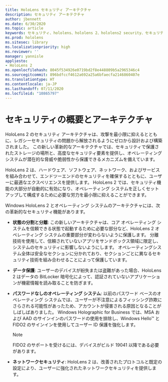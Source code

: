 ```yaml
---
title: HoloLens セキュリティ アーキテクチャ
description: セキュリティ アーキテクチャ
author: jbennett
ms.date: 6/30/2020
ms.topic: article
keywords: セキュリティ、hololens、hololens 2、hololens2 security、セキュリティの概要、セキュリティ アーキテクチャ、アーキテクチャ、hololens 2 のアーキテクチャ
ms.prod: hololens
ms.sitesec: library
ms.localizationpriority: high
ms.reviewer: ''
manager: yannisle
appliesto:
- HoloLens 2
ms.openlocfilehash: 8045f534926e0719bd2f8e448809b5a2965346c4
ms.sourcegitcommit: 896bdfccf4612a692a25a6bfaecfa2146860407e
ms.translationtype: HT
ms.contentlocale: ja-JP
ms.lasthandoff: 07/11/2020
ms.locfileid: "10865797"
---
```

# セキュリティの概要とアーキテクチャ

HoloLens 2 のセキュリティ アーキテクチャは、攻撃を最小限に抑えるとともに、レガシーセキュリティの問題から解放されるようにゼロから設計および構築されました。 この新しい革新的なアーキテクチャでは、セキュリティで保護されたストレージの場所と、高度なセキュリティ要素を提供し、オペレーティングシステムが潜在的な脅威や脆弱性から保護できるメカニズムを備えています。

HoloLens 2 は、ハードウェア、ソフトウェア、ネットワーク、およびサービスを組み合わせて、エンドツーエンドのセキュリティを確保するとともに、ユーザーに最適なエクスペリエンスを提供します。 HoloLens 2 では、セキュリティ機能の大部分が自動的に有効になり、オペレーティング システムを正しくセットアップして構成するために必要な労力を最小限に抑えることができます。

Windows HoloLens 2 とオペレーティング システムのアーキテクチャには、次の革新的なセキュリティ機能があります。

  * **状態の分割と分離**: この新しいアーキテクチャは、コア オペレーティング システムを信頼できる状態で起動するために必要な部分など、HoloLens 2 オペレーティング システムの重要部分が変わらないように保護します。 分離技術を使用して、信頼されていないアプリをサンドボックス領域に限定し、システムのセキュリティに影響しないようにします。 オペレーティングシステム全体は安全なセクションに分かれており、セクションごとに異なるセキュリティ技術を組み合わせることによって保護しています。
  
  * **データ保護**: ユーザーのデバイスが紛失または盗難があった場合、HoloLens 2 はデータの BitLocker 暗号化によって、認証されていないアプリケーションが機密情報を読み取ることを防ぎます。 
  
  * **パスワードなしのオペレーティング システム**: 以前のパスワード ベースのオペレーティング システムでは、ユーザーが不注意によるフィッシング詐欺にさらされる可能性があったため、アカウントが侵害される原因となることがしばしばありました。 Windows Holographic for Business では、MSA および AAD のサインインのパスワードの使用を排除し、Windows Hello™ と FIDO2 のサインインを使用してユーザー ID 保護を強化します。 
  
    > [!NOTE]
    > FIDO2 のサポートを受けるには、デバイスがビルド 19041 以降である必要があります。 

  * **ネットワークセキュリティ**: HoloLens 2 は、改善されたプロトコルと既定の設定により、ユーザーに強化されたネットワークセキュリティを提供します。
